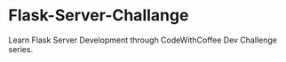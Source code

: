 # Flask-Server-Challange
Learn Flask Server Development through CodeWithCoffee Dev Challenge  series.
